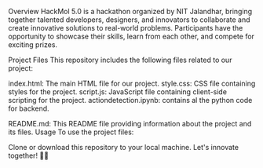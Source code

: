 Overview
HackMol 5.0 is a hackathon organized by NIT Jalandhar, bringing together talented developers, designers, and innovators to collaborate and create innovative solutions to real-world problems. Participants have the opportunity to showcase their skills, learn from each other, and compete for exciting prizes.

Project Files
This repository includes the following files related to our project:

index.html: The main HTML file for our project.
style.css: CSS file containing styles for the project.
script.js: JavaScript file containing client-side scripting for the project.
actiondetection.ipynb: contains al the python code for backend.

README.md: This README file providing information about the project and its files.
Usage
To use the project files:

Clone or download this repository to your local machine.
Let's innovate together! 🚀🔥

